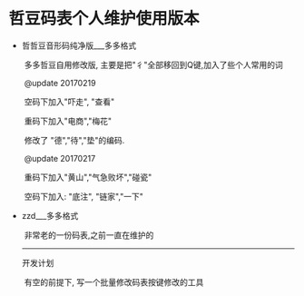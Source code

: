 # 哲豆码表个人维护使用版本

* 哲哲豆音形码纯净版___多多格式

  ​	多多哲豆自用修改版, 主要是把"彳"全部移回到Q键,加入了些个人常用的词

  ​	@update 20170219

  ​		空码下加入"吓走", "查看"

  ​		重码下加入"电商","梅花"

  ​		修改了 "德","待","垫"的编码.

  ​	@update 20170217

  ​		重码下加入"黄山","气急败坏","碰瓷"

  ​		空码下加入: "底注", "链家","一下"

* zzd___多多格式

  ​	非常老的一份码表,之前一直在维护的

  ---------------

  开发计划

  ​	有空的前提下, 写一个批量修改码表按键修改的工具